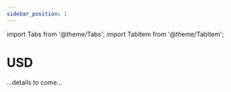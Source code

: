 ```yaml
---
sidebar_position: 1
---
```

import Tabs from '@theme/Tabs';
import TabItem from '@theme/TabItem';

# USD

...details to come...
